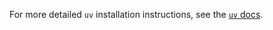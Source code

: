 <Tabs groupId="os">
    <TabItem value="mac" label="Mac">
        <CliInvocationExample contents="brew install uv" />
    </TabItem>
    <TabItem value="windows" label="Windows">
        <CliInvocationExample contents="powershell -ExecutionPolicy ByPass -c 'irm https://astral.sh/uv/install.ps1 | iex'" />
    </TabItem>
    <TabItem value="linux" label="Linux">
        <CliInvocationExample contents="curl -LsSf https://astral.sh/uv/install.sh | sh" />
    </TabItem>
</Tabs>
        
For more detailed `uv` installation instructions, see the [`uv` docs](https://docs.astral.sh/uv/getting-started/installation/).
